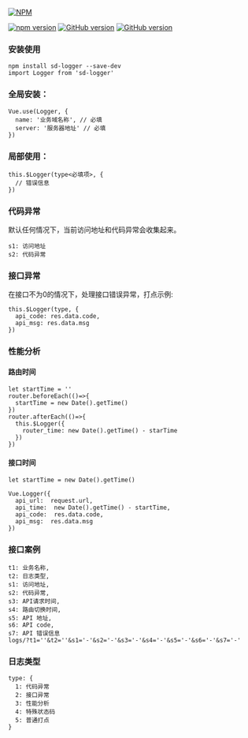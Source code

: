 [![NPM](https://nodei.co/npm/sd-logger.png)](https://nodei.co/npm/sd-logger/)  

[![npm version](https://badge.fury.io/js/sd-logger.svg)](https://badge.fury.io/js/sd-logger)
[![GitHub version](https://badge.fury.io/gh/chanyying%2Fsd-Logger.svg)](https://badge.fury.io/gh/chanyying%2Fsd-Logger)
[![GitHub version](https://img.shields.io/github/issues/chanyying/sd-logger.svg)](https://img.shields.io/github/issues/chanyying/sd-logger.svg)

### 安装使用

    npm install sd-logger --save-dev
    import Logger from 'sd-logger'

### 全局安装：

    Vue.use(Logger, {
      name: '业务域名称', // 必填
      server: '服务器地址' // 必填
    })


### 局部使用：

    this.$Logger(type<必填项>, {
      // 错误信息
    })
 
### 代码异常

默认任何情况下，当前访问地址和代码异常会收集起来。

    s1: 访问地址
    s2: 代码异常

### 接口异常
在接口不为0的情况下，处理接口错误异常，打点示例:

    this.$Logger(type, {
      api_code: res.data.code,
      api_msg: res.data.msg
    })

### 性能分析

#### 路由时间

    let startTime = ''
    router.beforeEach(()=>{
      startTime = new Date().getTime()
    })
    router.afterEach(()=>{
      this.$Logger({
        router_time: new Date().getTime() - starTime
      })
    })


#### 接口时间

    let startTime = new Date().getTime()
    
    Vue.Logger({
      api_url:  request.url,
      api_time:  new Date().getTime() - startTime,
      api_code:  res.data.code,
      api_msg:  res.data.msg
    })

### 接口案例

    t1: 业务名称,
    t2: 日志类型,
    s1: 访问地址,
    s2: 代码异常,
    s3: API请求时间,
    s4: 路由切换时间,
    s5: API 地址,
    s6: API code,
    s7: API 错误信息
    logs/?t1=''&t2=''&s1='-'&s2='-'&s3='-'&s4='-'&s5='-'&s6='-'&s7='-'
 
### 日志类型

    type: {
      1: 代码异常
      2: 接口异常
      3: 性能分析
      4: 特殊状态码
      5: 普通打点
    }
